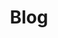 ---
title: Blog
description: Keep up with the latest news.
url: /blog/
menu:
  main:
    weight: 2
  footer:
    weight: 2
---